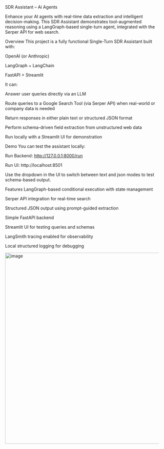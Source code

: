 SDR Assistant – Ai Agents


Enhance your AI agents with real-time data extraction and intelligent decision-making. This SDR Assistant demonstrates tool-augmented reasoning using a LangGraph-based single-turn agent, integrated with the Serper API for web search.

Overview
This project is a fully functional Single-Turn SDR Assistant built with:

OpenAI (or Anthropic)

LangGraph + LangChain

FastAPI + Streamlit

It can:

Answer user queries directly via an LLM

Route queries to a Google Search Tool (via Serper API) when real-world or company data is needed

Return responses in either plain text or structured JSON format

Perform schema-driven field extraction from unstructured web data

Run locally with a Streamlit UI for demonstration

Demo
You can test the assistant locally:

Run Backend: http://127.0.0.1:8000/run

Run UI: http://localhost:8501

Use the dropdown in the UI to switch between text and json modes to test schema-based output.

Features
LangGraph-based conditional execution with state management

Serper API integration for real-time search

Structured JSON output using prompt-guided extraction

Simple FastAPI backend

Streamlit UI for testing queries and schemas

LangSmith tracing enabled for observability

Local structured logging for debugging


<img width="600" height="627" alt="image" src="https://github.com/user-attachments/assets/a2d8e97c-e944-4cfc-bca5-e6929593b7ab" />

